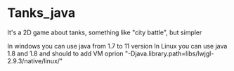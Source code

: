 # Tanks_java
It's a 2D game about tanks, something like "city battle", but simpler

In windows you can use java from 1.7 to 11 version
In Linux you can use java 1.8 and 1.8 and should to add VM oprion "-Djava.library.path=libs/lwjgl-2.9.3/native/linux/"
